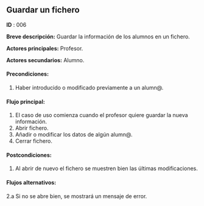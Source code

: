 ## Guardar un fichero

**ID** : 006

**Breve descripción:** Guardar la información de los alumnos en un fichero.

**Actores principales:** Profesor.

**Actores secundarios:** Alumno.

#### Precondiciones:
1. Haber introducido o modificado previamente a un alumn@.


#### Flujo principal:
1. El caso de uso comienza cuando el profesor quiere guardar la nueva información.
2. Abrir fichero.
3. Añadir o modificar los datos de algún alumn@.
4. Cerrar fichero.

#### Postcondiciones:
1. Al abrir de nuevo el fichero se muestren bien las últimas modificaciones.

#### Flujos alternativos:
2.a Si no se abre bien, se mostrará un mensaje de error.


